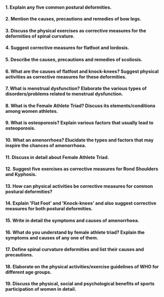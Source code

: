 #### 1. Explain any five common postural deformities. 
#### 2. Mention the causes, precautions and remedies of bow legs. 
#### 3. Discuss the physical exercises as corrective measures for the deformities of spinal curvature. 
#### 4. Suggest corrective measures for flatfoot and lordosis. 
#### 5. Describe the causes, precautions and remedies of scoliosis. 
#### 6. What are the causes of flatfoot and knock-knees? Suggest physical activities as corrective measures for these deformities. 
#### 7. What is menstrual dysfunction? Elaborate the various types of disorders/problems related to menstrual dysfunction. 
#### 8. What is the Female Athlete Triad? Discuss its elements/conditions among women athletes. 
#### 9. What is osteoporosis? Explain various factors that usually lead to osteoporosis.
#### 10. What an amenorrhoea? Elucidate the types and factors that may inspire the chances of amenorrhoea. 
#### 11. Discuss in detail about Female Athlete Triad. 
#### 12. Suggest five exercises as corrective measures for Rond Shoulders and Kyphosis. 
#### 13. How can physical activities be corrective measures for common postural deformities? 
#### 14. Explain 'Flat Foot' and 'Knock-knees' and also suggest corrective measures for both postural deformities. 
#### 15. Write in detail the symptoms and causes of amenorrhoea. 
#### 16. What do you understand by female athlete triad? Explain the symptoms and causes of any one of them. 
#### 17. Define spinal curvature deformities and list their causes and precautions. 
#### 18. Elaborate on the physical activities/exercise guidelines of WHO for different age groups.
#### 19. Discuss the physical, social and psychological benefits of sports participation of women in detail. 